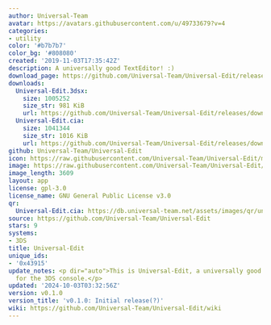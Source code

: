 ```yaml
---
author: Universal-Team
avatar: https://avatars.githubusercontent.com/u/49733679?v=4
categories:
- utility
color: '#b7b7b7'
color_bg: '#808080'
created: '2019-11-03T17:35:42Z'
description: A universally good TextEditor! :)
download_page: https://github.com/Universal-Team/Universal-Edit/releases
downloads:
  Universal-Edit.3dsx:
    size: 1005252
    size_str: 981 KiB
    url: https://github.com/Universal-Team/Universal-Edit/releases/download/v0.1.0/Universal-Edit.3dsx
  Universal-Edit.cia:
    size: 1041344
    size_str: 1016 KiB
    url: https://github.com/Universal-Team/Universal-Edit/releases/download/v0.1.0/Universal-Edit.cia
github: Universal-Team/Universal-Edit
icon: https://raw.githubusercontent.com/Universal-Team/Universal-Edit/master/3DS/app/icon.png
image: https://raw.githubusercontent.com/Universal-Team/Universal-Edit/master/3DS/app/banner.png
image_length: 3609
layout: app
license: gpl-3.0
license_name: GNU General Public License v3.0
qr:
  Universal-Edit.cia: https://db.universal-team.net/assets/images/qr/universal-edit-cia.png
source: https://github.com/Universal-Team/Universal-Edit
stars: 9
systems:
- 3DS
title: Universal-Edit
unique_ids:
- '0x43915'
update_notes: <p dir="auto">This is Universal-Edit, a universally good hex editor
  for the 3DS console.</p>
updated: '2024-10-03T03:32:56Z'
version: v0.1.0
version_title: 'v0.1.0: Initial release(?)'
wiki: https://github.com/Universal-Team/Universal-Edit/wiki
---
```

